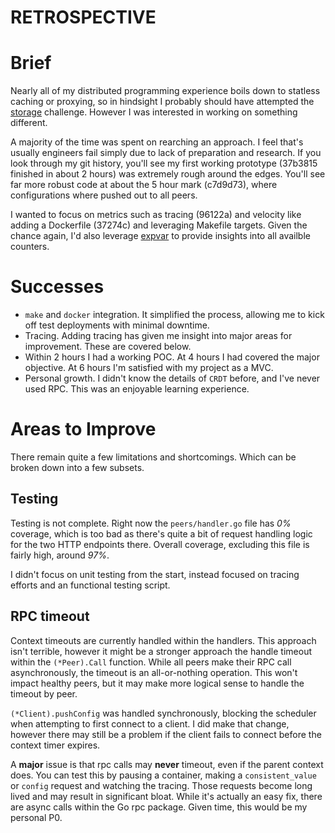RETROSPECTIVE
=============

# Brief

Nearly all of my distributed programming experience boils down to
statless caching or proxying, so in hindsight I probably should have
attempted the
[storage](https://gist.github.com/sargun/fad3b836debc1472b397ff441ccb014f)
challenge.  However I was interested in working on something
different.

A majority of the time was spent on rearching an approach.  I feel
that's usually engineers fail simply due to lack of preparation and
research.  If you look through my git history, you'll see my first
working prototype (37b3815 finished in about 2 hours) was extremely
rough around the edges.  You'll see far more robust code at about the
5 hour mark (c7d9d73), where configurations where pushed out to all
peers.

I wanted to focus on metrics such as tracing (96122a) and velocity
like adding a Dockerfile (37274c) and leveraging Makefile targets.
Given the chance again, I'd also leverage
[expvar](https://golang.org/pkg/expvar/) to provide insights into all
availble counters.

# Successes

* `make` and `docker` integration.  It simplified the process,
  allowing me to kick off test deployments with minimal downtime.
* Tracing.  Adding tracing has given me insight into major areas for
  improvement. These are covered below.
* Within 2 hours I had a working POC.  At 4 hours I had covered the
  major objective.  At 6 hours I'm satisfied with my project as a MVC.
* Personal growth.  I didn't know the details of `CRDT` before, and
  I've never used RPC.  This was an enjoyable learning experience.

# Areas to Improve

There remain quite a few limitations and shortcomings.  Which can be
broken down into a few subsets.

## Testing

Testing is not complete.  Right now the `peers/handler.go` file has
_0%_ coverage, which is too bad as there's quite a bit of request
handling logic for the two HTTP endpoints there.  Overall coverage,
excluding this file is fairly high, around _97%_.

I didn't focus on unit testing from the start, instead focused on
tracing efforts and an functional testing script.

## RPC timeout

Context timeouts are currently handled within the handlers.  This
approach isn't terrible, however it might be a stronger approach the
handle timeout within the `(*Peer).Call` function.  While all peers
make their RPC call asynchronously, the timeout is an all-or-nothing
operation.  This won't impact healthy peers, but it may make more
logical sense to handle the timeout by peer.

`(*Client).pushConfig` was handled synchronously, blocking the
scheduler when attempting to first connect to a client. I did make
that change, however there may still be a problem if the client fails
to connect before the context timer expires.

A **major** issue is that rpc calls may **never** timeout, even if the
parent context does.  You can test this by pausing a container, making
a `consistent_value` or `config` request and watching the tracing.
Those requests become long lived and may result in significant bloat.
While it's actually an easy fix, there are async calls within the Go
rpc package.  Given time, this would be my personal P0.